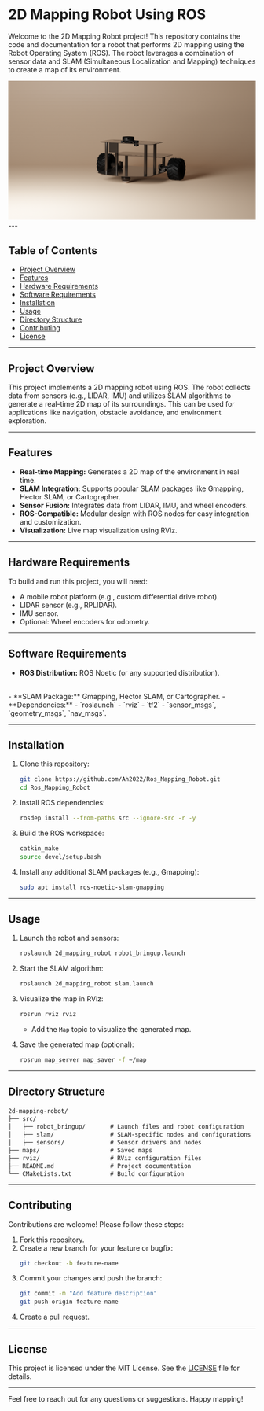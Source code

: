# 2D Mapping Robot Using ROS

Welcome to the 2D Mapping Robot project! This repository contains the code and documentation for a robot that performs 2D mapping using the Robot Operating System (ROS). The robot leverages a combination of sensor data and SLAM (Simultaneous Localization and Mapping) techniques to create a map of its environment.
<div allign="center">
  <img src="epic.png" />
</div>
---

## Table of Contents
- [Project Overview](#project-overview)
- [Features](#features)
- [Hardware Requirements](#hardware-requirements)
- [Software Requirements](#software-requirements)
- [Installation](#installation)
- [Usage](#usage)
- [Directory Structure](#directory-structure)
- [Contributing](#contributing)
- [License](#license)

---

## Project Overview

This project implements a 2D mapping robot using ROS. The robot collects data from sensors (e.g., LIDAR, IMU) and utilizes SLAM algorithms to generate a real-time 2D map of its surroundings. This can be used for applications like navigation, obstacle avoidance, and environment exploration.

---

## Features
- **Real-time Mapping:** Generates a 2D map of the environment in real time.
- **SLAM Integration:** Supports popular SLAM packages like Gmapping, Hector SLAM, or Cartographer.
- **Sensor Fusion:** Integrates data from LIDAR, IMU, and wheel encoders.
- **ROS-Compatible:** Modular design with ROS nodes for easy integration and customization.
- **Visualization:** Live map visualization using RViz.

---

## Hardware Requirements

To build and run this project, you will need:
- A mobile robot platform (e.g., custom differential drive robot).
- LIDAR sensor (e.g., RPLIDAR).
- IMU sensor.
- Optional: Wheel encoders for odometry.

---

## Software Requirements

- **ROS Distribution:** ROS Noetic (or any supported distribution).
<div allign="center">
  <img src="" />
</div>
- **SLAM Package:** Gmapping, Hector SLAM, or Cartographer.
- **Dependencies:**
  - `roslaunch`
  - `rviz`
  - `tf2`
  - `sensor_msgs`, `geometry_msgs`, `nav_msgs`.

---

## Installation

1. Clone this repository:
   ```bash
   git clone https://github.com/Ah2022/Ros_Mapping_Robot.git
   cd Ros_Mapping_Robot
   ```

2. Install ROS dependencies:
   ```bash
   rosdep install --from-paths src --ignore-src -r -y
   ```

3. Build the ROS workspace:
   ```bash
   catkin_make
   source devel/setup.bash
   ```

4. Install any additional SLAM packages (e.g., Gmapping):
   ```bash
   sudo apt install ros-noetic-slam-gmapping
   ```

---

## Usage

1. Launch the robot and sensors:
   ```bash
   roslaunch 2d_mapping_robot robot_bringup.launch
   ```

2. Start the SLAM algorithm:
   ```bash
   roslaunch 2d_mapping_robot slam.launch
   ```

3. Visualize the map in RViz:
   ```bash
   rosrun rviz rviz
   ```
   - Add the `Map` topic to visualize the generated map.

4. Save the generated map (optional):
   ```bash
   rosrun map_server map_saver -f ~/map
   ```

---

## Directory Structure

```
2d-mapping-robot/
├── src/
│   ├── robot_bringup/       # Launch files and robot configuration
│   ├── slam/                # SLAM-specific nodes and configurations
│   ├── sensors/             # Sensor drivers and nodes
├── maps/                    # Saved maps
├── rviz/                    # RViz configuration files
├── README.md                # Project documentation
└── CMakeLists.txt           # Build configuration
```

---

## Contributing

Contributions are welcome! Please follow these steps:
1. Fork this repository.
2. Create a new branch for your feature or bugfix:
   ```bash
   git checkout -b feature-name
   ```
3. Commit your changes and push the branch:
   ```bash
   git commit -m "Add feature description"
   git push origin feature-name
   ```
4. Create a pull request.

---

## License

This project is licensed under the MIT License. See the [LICENSE](LICENSE) file for details.

---

Feel free to reach out for any questions or suggestions. Happy mapping!
